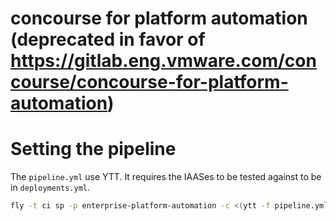 # concourse for platform automation (deprecated in favor of https://gitlab.eng.vmware.com/concourse/concourse-for-platform-automation)

# Setting the pipeline

The `pipeline.yml` use YTT.
It requires the IAASes to be tested against to be in `deployments.yml`.

```sh
fly -t ci sp -p enterprise-platform-automation -c <(ytt -f pipeline.yml -f deployments.yml )
```
